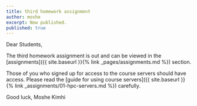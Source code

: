 ```yaml
---
title: third homework assignment
author: moshe
excerpt: Now published.
published: true
---
```


Dear Students,

The third homework assignment is out and can be viewed in the [assignments]({{
site.baseurl }}{% link _pages/assignments.md %}) section.

Those of you who signed up for access to the course servers should have access.
Please read the [guide for using course servers]({{ site.baseurl }}{% link
_assignments/01-hpc-servers.md %}) carefully.

 
 Good luck,
 Moshe Kimhi
